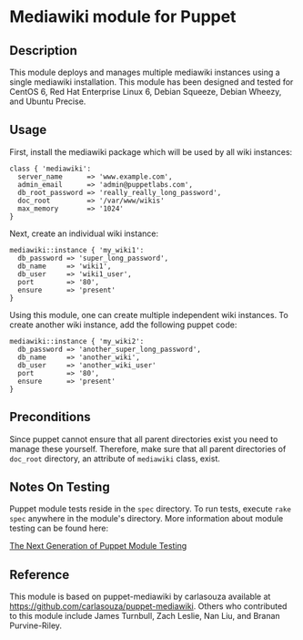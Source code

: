 # Mediawiki module for Puppet

## Description

This module deploys and manages multiple mediawiki instances using a single mediawiki installation. This module has been designed and tested for CentOS 6, Red Hat Enterprise Linux 6, Debian Squeeze, Debian Wheezy, and Ubuntu Precise.

## Usage

First, install the mediawiki package which will be used by all wiki instances:

    class { 'mediawiki':
      server_name      => 'www.example.com',
      admin_email      => 'admin@puppetlabs.com',
      db_root_password => 'really_really_long_password',
      doc_root         => '/var/www/wikis'
      max_memory       => '1024'
    }
    
Next, create an individual wiki instance:

    mediawiki::instance { 'my_wiki1':
      db_password => 'super_long_password',
      db_name     => 'wiki1',
      db_user     => 'wiki1_user',
      port        => '80',
      ensure      => 'present'
    }

Using this module, one can create multiple independent wiki instances. To create another wiki instance, add the following puppet code:

    mediawiki::instance { 'my_wiki2':
      db_password => 'another_super_long_password',
      db_name     => 'another_wiki',
      db_user     => 'another_wiki_user'
      port        => '80',
      ensure      => 'present'
    }

## Preconditions

Since puppet cannot ensure that all parent directories exist you need to
manage these yourself. Therefore, make sure that all parent directories of
`doc_root` directory, an attribute of `mediawiki` class, exist.

## Notes On Testing

Puppet module tests reside in the `spec` directory. To run tests, execute 
`rake spec` anywhere in the module's directory. More information about module 
testing can be found here:

[The Next Generation of Puppet Module Testing](http://puppetlabs.com/blog/the-next-generation-of-puppet-module-testing)

## Reference

This module is based on puppet-mediawiki by carlasouza available at
https://github.com/carlasouza/puppet-mediawiki. Others who contributed to this
module include James Turnbull, Zach Leslie, Nan Liu, and Branan Purvine-Riley.
